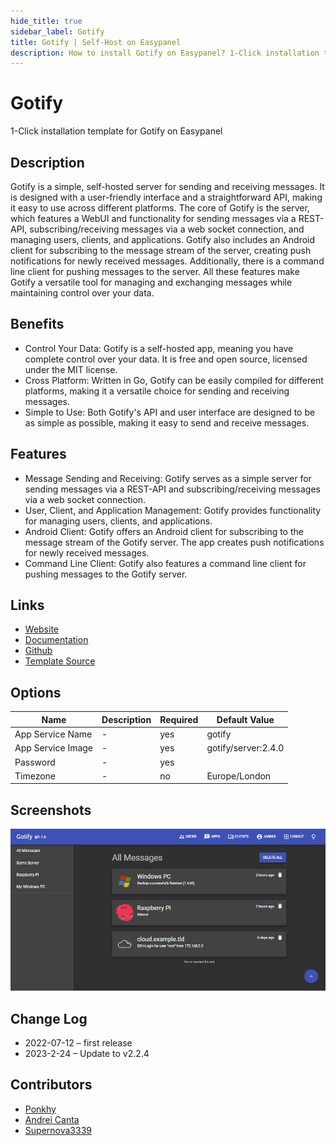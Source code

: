 ```yaml
---
hide_title: true
sidebar_label: Gotify
title: Gotify | Self-Host on Easypanel
description: How to install Gotify on Easypanel? 1-Click installation template for Gotify on Easypanel
---
```


<!-- generated -->

# Gotify

1-Click installation template for Gotify on Easypanel

## Description

Gotify is a simple, self-hosted server for sending and receiving messages. It is designed with a user-friendly interface and a straightforward API, making it easy to use across different platforms. The core of Gotify is the server, which features a WebUI and functionality for sending messages via a REST-API, subscribing/receiving messages via a web socket connection, and managing users, clients, and applications. Gotify also includes an Android client for subscribing to the message stream of the server, creating push notifications for newly received messages. Additionally, there is a command line client for pushing messages to the server. All these features make Gotify a versatile tool for managing and exchanging messages while maintaining control over your data.

## Benefits

- Control Your Data: Gotify is a self-hosted app, meaning you have complete control over your data. It is free and open source, licensed under the MIT license.
- Cross Platform: Written in Go, Gotify can be easily compiled for different platforms, making it a versatile choice for sending and receiving messages.
- Simple to Use: Both Gotify's API and user interface are designed to be as simple as possible, making it easy to send and receive messages.

## Features

- Message Sending and Receiving: Gotify serves as a simple server for sending messages via a REST-API and subscribing/receiving messages via a web socket connection.
- User, Client, and Application Management: Gotify provides functionality for managing users, clients, and applications.
- Android Client: Gotify offers an Android client for subscribing to the message stream of the Gotify server. The app creates push notifications for newly received messages.
- Command Line Client: Gotify also features a command line client for pushing messages to the Gotify server.

## Links

- [Website](https://gotify.net/)
- [Documentation](https://gotify.net/docs/)
- [Github](https://github.com/gotify)
- [Template Source](https://github.com/easypanel-io/templates/tree/main/templates/gotify)

## Options

Name | Description | Required | Default Value
-|-|-|-
App Service Name | - | yes | gotify
App Service Image | - | yes | gotify/server:2.4.0
Password | - | yes | 
Timezone | - | no | Europe/London

## Screenshots

![Gotify Screenshot](./assets/screenshot.png)

## Change Log

- 2022-07-12 – first release
- 2023-2-24 – Update to v2.2.4

## Contributors

- [Ponkhy](https://github.com/Ponkhy)
- [Andrei Canta](https://github.com/deiucanta)
- [Supernova3339](https://github.com/supernova3339)
